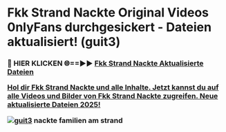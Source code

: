 # Fkk Strand Nackte Original Videos 0nlyFans durchgesickert - Dateien aktualisiert! (guit3)

<h3>🔴 HIER KLICKEN 🌐==►► <a href="https://tinyurl.com/h6vf6nb8" rel="nofollow">Fkk Strand Nackte Aktualisierte Dateien

Hol dir Fkk Strand Nackte und alle Inhalte. Jetzt kannst du auf alle Videos und Bilder von Fkk Strand Nackte zugreifen. Neue aktualisierte Dateien 2025!

[![guit3](https://i.imgur.com/sD4kR3V.gif)](https://tinyurl.com/h6vf6nb8)
nackte familien am strand